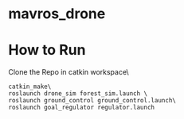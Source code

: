 # mavros_drone
#  How to Run

Clone the Repo in catkin workspace\
```
catkin_make\
roslaunch drone_sim forest_sim.launch \
roslaunch ground_control ground_control.launch\
roslaunch goal_regulator regulator.launch
```
